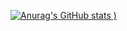 [![Anurag's GitHub stats](https://github-readme-stats.vercel.app/api?username=vx-dev&&show_icons=true&theme=dark)
)](https://github.com/anuraghazra/github-readme-stats)

